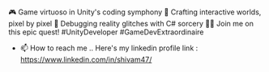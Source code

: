 🎮 Game virtuoso in Unity's coding symphony 
🚀 Crafting interactive worlds, pixel by pixel 
🌟 Debugging reality glitches with C# sorcery 
🧙‍♂️ Join me on this epic quest! #UnityDeveloper #GameDevExtraordinaire
- 📫 How to reach me .. Here's my linkedin profile link : https://www.linkedin.com/in/shivam47/

<!---
ShivamAnand47/ShivamAnand47 is a ✨ special ✨ repository because its `README.md` (this file) appears on your GitHub profile.
You can click the Preview link to take a look at your changes.
--->
